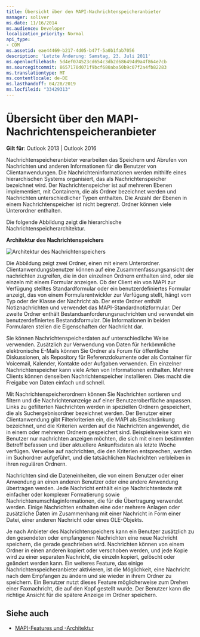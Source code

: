 ```yaml
---
title: Übersicht über den MAPI-Nachrichtenspeicheranbieter
manager: soliver
ms.date: 11/16/2014
ms.audience: Developer
localization_priority: Normal
api_type:
- COM
ms.assetid: eae44469-b217-4d05-b47f-5a0b1fab7056
description: 'Letzte Änderung: Samstag, 23. Juli 2011'
ms.openlocfilehash: 5d4ef074523cd654c3db2d686494d9a4f864e7cb
ms.sourcegitcommit: 8657170d071f9bcf680aba50b9c07f2a4fb82283
ms.translationtype: MT
ms.contentlocale: de-DE
ms.lasthandoff: 04/28/2019
ms.locfileid: "33429313"
---
```

# <a name="mapi-message-store-provider-overview"></a>Übersicht über den MAPI-Nachrichtenspeicheranbieter
  
**Gilt für**: Outlook 2013 | Outlook 2016 
  
Nachrichtenspeicheranbieter verarbeiten das Speichern und Abrufen von Nachrichten und anderen Informationen für die Benutzer von Clientanwendungen. Die Nachrichteninformationen werden mithilfe eines hierarchischen Systems organisiert, das als Nachrichtenspeicher bezeichnet wird. Der Nachrichtenspeicher ist auf mehreren Ebenen implementiert, mit Containern, die als Ordner bezeichnet werden und Nachrichten unterschiedlicher Typen enthalten. Die Anzahl der Ebenen in einem Nachrichtenspeicher ist nicht begrenzt. Ordner können viele Unterordner enthalten. 
  
Die folgende Abbildung zeigt die hierarchische Nachrichtenspeicherarchitektur.
  
**Architektur des Nachrichtenspeichers**
  
![Architektur des Nachrichtenspeichers](media/amapi_03.gif "Nachrichtenspeicherarchitektur")
  
Die Abbildung zeigt zwei Ordner, einen mit einem Unterordner. Clientanwendungsbenutzer können auf eine Zusammenfassungsansicht der nachrichten zugreifen, die in den einzelnen Ordnern enthalten sind, oder sie einzeln mit einem Formular anzeigen. Ob der Client ein von MAPI zur Verfügung stelltes Standardformular oder ein benutzerdefiniertes Formular anzeigt, das von einem Formularentwickler zur Verfügung stellt, hängt vom Typ oder der Klasse der Nachricht ab. Der erste Ordner enthält Notiznachrichten und verwendet das MAPI-Standardnotizformular. Der zweite Ordner enthält Bestandsanforderungsnachrichten und verwendet ein benutzerdefiniertes Bestandsformular. Die Informationen in beiden Formularen stellen die Eigenschaften der Nachricht dar.
  
Sie können Nachrichtenspeicherdaten auf unterschiedliche Weise verwenden. Zusätzlich zur Verwendung von Daten für herkömmliche elektronische E-Mails können Sie Ordner als Forum für öffentliche Diskussionen, als Repository für Referenzdokumente oder als Container für Voicemail, Kalender, Kontakte oder Aufgaben verwenden. Ein einzelner Nachrichtenspeicher kann viele Arten von Informationen enthalten. Mehrere Clients können denselben Nachrichtenspeicher installieren. Dies macht die Freigabe von Daten einfach und schnell. 
  
Mit Nachrichtenspeicherordnern können Sie Nachrichten sortieren und filtern und die Nachrichtenanzeige auf einer Benutzeroberfläche anpassen. Links zu gefilterten Nachrichten werden in speziellen Ordnern gespeichert, die als Suchergebnisordner bezeichnet werden. Der Benutzer einer Clientanwendung gibt Filterkriterien ein, die MAPI als Einschränkung bezeichnet, und die Kriterien werden auf die Nachrichten angewendet, die in einem oder mehreren Ordnern gespeichert sind. Beispielsweise kann ein Benutzer nur nachrichten anzeigen möchten, die sich mit einem bestimmten Betreff befassen und über aktuellere Ankunftsdaten als letzte Woche verfügen. Verweise auf nachrichten, die den Kriterien entsprechen, werden im Suchordner aufgeführt, und die tatsächlichen Nachrichten verbleiben in ihren regulären Ordnern.
  
Nachrichten sind die Dateneinheiten, die von einem Benutzer oder einer Anwendung an einen anderen Benutzer oder eine andere Anwendung übertragen werden. Jede Nachricht enthält einige Nachrichtentexte mit einfacher oder komplexer Formatierung sowie Nachrichtenumschlaginformationen, die für die Übertragung verwendet werden. Einige Nachrichten enthalten eine oder mehrere Anlagen oder zusätzliche Daten im Zusammenhang mit einer Nachricht in Form einer Datei, einer anderen Nachricht oder eines OLE-Objekts. 
  
Je nach Anbieter des Nachrichtenspeichers kann ein Benutzer zusätzlich zu den gesendeten oder empfangenen Nachrichten eine neue Nachricht speichern, die gerade geschrieben wird. Nachrichten können von einem Ordner in einen anderen kopiert oder verschoben werden, und jede Kopie wird zu einer separaten Nachricht, die einzeln kopiert, gelöscht oder geändert werden kann. Ein weiteres Feature, das einige Nachrichtenspeicheranbieter aktivieren, ist die Möglichkeit, eine Nachricht nach dem Empfangen zu ändern und sie wieder in ihrem Ordner zu speichern. Ein Benutzer nutzt dieses Feature möglicherweise zum Drehen einer Faxnachricht, die auf den Kopf gestellt wurde. Der Benutzer kann die richtige Ansicht für die spätere Anzeige im Ordner speichern. 
  
## <a name="see-also"></a>Siehe auch

- [MAPI-Features und -Architektur](mapi-features-and-architecture.md)

